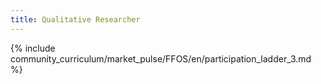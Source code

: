 ```yaml
---
title: Qualitative Researcher 
---
```


{% include community_curriculum/market_pulse/FFOS/en/participation_ladder_3.md %}

